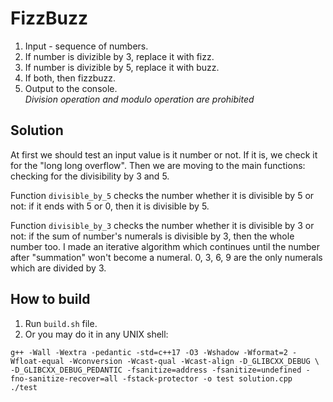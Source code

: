# **FizzBuzz**
1. Input - sequence of numbers.
2. If number is divizible by 3, replace it with fizz.
3. If number is divizible by 5, replace it with buzz.
4. If both, then fizzbuzz.
5. Output to the console.<br/>
*Division operation and modulo operation are prohibited*
## **Solution**
At first we should test an input value is it number or not. If it is, we check it for the "long long overflow". Then we are moving to the main functions: checking for the divisibility by 3 and 5.

Function `divisible_by_5` checks the number whether it is divisible by 5 or not: if it ends with 5 or 0, then it is divisible by 5.

Function `divisible_by_3` checks the number whether it is divisible by 3 or not: if the sum of number's numerals is divisible by 3, then the whole number too. I made an iterative algorithm which continues until the number after "summation" won't become a numeral. 0, 3, 6, 9 are the only numerals which are divided by 3.

## **How to build**

1. Run ```build.sh``` file.
2. Or you may do it in any UNIX shell:

```
g++ -Wall -Wextra -pedantic -std=c++17 -O3 -Wshadow -Wformat=2 -Wfloat-equal -Wconversion -Wcast-qual -Wcast-align -D_GLIBCXX_DEBUG \
-D_GLIBCXX_DEBUG_PEDANTIC -fsanitize=address -fsanitize=undefined -fno-sanitize-recover=all -fstack-protector -o test solution.cpp
./test
```